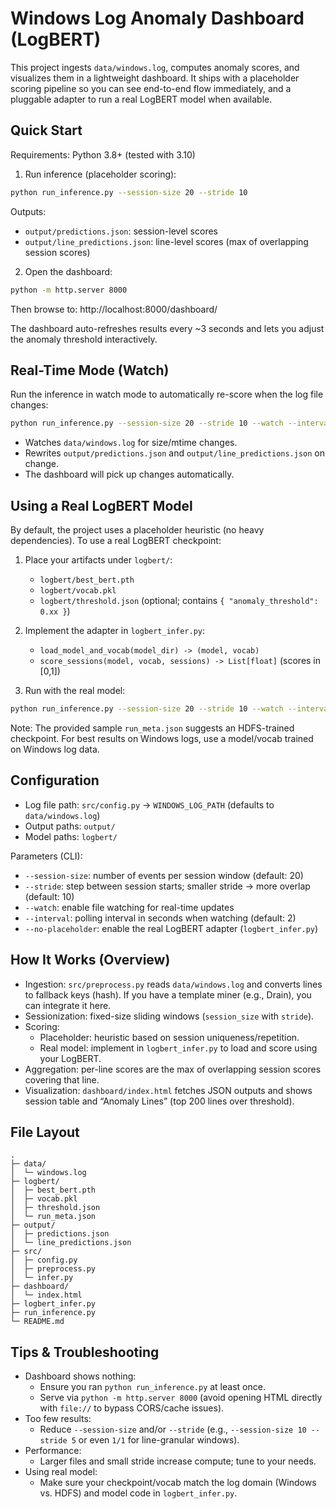 # Windows Log Anomaly Dashboard (LogBERT)

This project ingests `data/windows.log`, computes anomaly scores, and visualizes them in a lightweight dashboard. It ships with a placeholder scoring pipeline so you can see end-to-end flow immediately, and a pluggable adapter to run a real LogBERT model when available.

## Quick Start

Requirements: Python 3.8+ (tested with 3.10)

1) Run inference (placeholder scoring):

```bash
python run_inference.py --session-size 20 --stride 10
```

Outputs:
- `output/predictions.json`: session-level scores
- `output/line_predictions.json`: line-level scores (max of overlapping session scores)

2) Open the dashboard:

```bash
python -m http.server 8000
```

Then browse to: http://localhost:8000/dashboard/

The dashboard auto-refreshes results every ~3 seconds and lets you adjust the anomaly threshold interactively.

## Real-Time Mode (Watch)

Run the inference in watch mode to automatically re-score when the log file changes:

```bash
python run_inference.py --session-size 20 --stride 10 --watch --interval 2
```

- Watches `data/windows.log` for size/mtime changes.
- Rewrites `output/predictions.json` and `output/line_predictions.json` on change.
- The dashboard will pick up changes automatically.

## Using a Real LogBERT Model

By default, the project uses a placeholder heuristic (no heavy dependencies). To use a real LogBERT checkpoint:

1) Place your artifacts under `logbert/`:
   - `logbert/best_bert.pth`
   - `logbert/vocab.pkl`
   - `logbert/threshold.json` (optional; contains `{ "anomaly_threshold": 0.xx }`)

2) Implement the adapter in `logbert_infer.py`:
   - `load_model_and_vocab(model_dir) -> (model, vocab)`
   - `score_sessions(model, vocab, sessions) -> List[float]` (scores in [0,1])

3) Run with the real model:

```bash
python run_inference.py --session-size 20 --stride 10 --watch --interval 2 --no-placeholder
```

Note: The provided sample `run_meta.json` suggests an HDFS-trained checkpoint. For best results on Windows logs, use a model/vocab trained on Windows log data.

## Configuration

- Log file path: `src/config.py` → `WINDOWS_LOG_PATH` (defaults to `data/windows.log`)
- Output paths: `output/`
- Model paths: `logbert/`

Parameters (CLI):
- `--session-size`: number of events per session window (default: 20)
- `--stride`: step between session starts; smaller stride → more overlap (default: 10)
- `--watch`: enable file watching for real-time updates
- `--interval`: polling interval in seconds when watching (default: 2)
- `--no-placeholder`: enable the real LogBERT adapter (`logbert_infer.py`)

## How It Works (Overview)

- Ingestion: `src/preprocess.py` reads `data/windows.log` and converts lines to fallback keys (hash). If you have a template miner (e.g., Drain), you can integrate it here.
- Sessionization: fixed-size sliding windows (`session_size` with `stride`).
- Scoring:
  - Placeholder: heuristic based on session uniqueness/repetition.
  - Real model: implement in `logbert_infer.py` to load and score using your LogBERT.
- Aggregation: per-line scores are the max of overlapping session scores covering that line.
- Visualization: `dashboard/index.html` fetches JSON outputs and shows session table and “Anomaly Lines” (top 200 lines over threshold).

## File Layout

```
.
├─ data/
│  └─ windows.log
├─ logbert/
│  ├─ best_bert.pth
│  ├─ vocab.pkl
│  ├─ threshold.json
│  └─ run_meta.json
├─ output/
│  ├─ predictions.json
│  └─ line_predictions.json
├─ src/
│  ├─ config.py
│  ├─ preprocess.py
│  └─ infer.py
├─ dashboard/
│  └─ index.html
├─ logbert_infer.py
├─ run_inference.py
└─ README.md
```

## Tips & Troubleshooting

- Dashboard shows nothing:
  - Ensure you ran `python run_inference.py` at least once.
  - Serve via `python -m http.server 8000` (avoid opening HTML directly with `file://` to bypass CORS/cache issues).
- Too few results:
  - Reduce `--session-size` and/or `--stride` (e.g., `--session-size 10 --stride 5` or even `1/1` for line-granular windows).
- Performance:
  - Larger files and small stride increase compute; tune to your needs.
- Using real model:
  - Make sure your checkpoint/vocab match the log domain (Windows vs. HDFS) and model code in `logbert_infer.py`.
